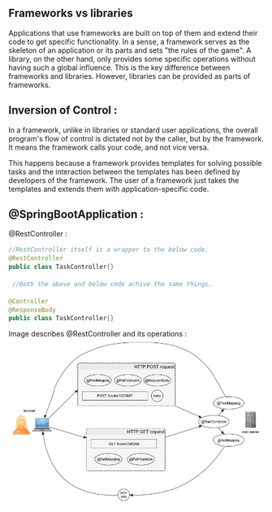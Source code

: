## Frameworks vs libraries
Applications that use frameworks are built on top of them and extend their code to get specific functionality. In a sense, a framework serves as the skeleton of an application or its parts and sets "the rules of the game". A library, on the other hand, only provides some specific operations without having such a global influence. This is the key difference between frameworks and libraries. However, libraries can be provided as parts of frameworks.

## Inversion of Control :
In a framework, unlike in libraries or standard user applications, the overall program's flow of control is dictated not by the caller, but by the framework. It means the framework calls your code, and not vice versa.

This happens because a framework provides templates for solving possible tasks and the interaction between the templates has been defined by developers of the framework. The user of a framework just takes the templates and extends them with application-specific code.

## @SpringBootApplication :

@RestController : 
```java 
//RestController itself is a wrapper to the below code.
@RestController
public class TaskController{}
 
 //Both the above and below code achive the same things.

@Controller
@ResponseBody
public class TaskController{}
```
Image describes @RestController and its operations : 
![POST and GET processes annotations​​​](NotesImages/restcontroller.bmp)


